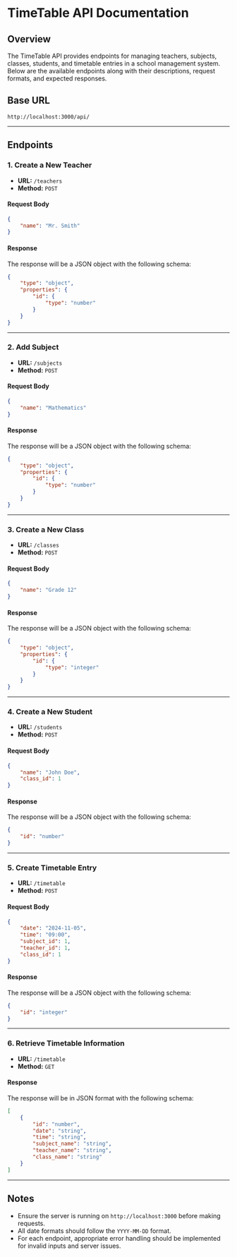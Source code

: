 # TimeTable API Documentation

## Overview

The TimeTable API provides endpoints for managing teachers, subjects, classes, students, and timetable entries in a school management system. Below are the available endpoints along with their descriptions, request formats, and expected responses.

## Base URL

```
http://localhost:3000/api/
```

---

## Endpoints

### 1. Create a New Teacher

-   **URL:** `/teachers`
-   **Method:** `POST`

#### Request Body

```json
{
	"name": "Mr. Smith"
}
```

#### Response

The response will be a JSON object with the following schema:

```json
{
	"type": "object",
	"properties": {
		"id": {
			"type": "number"
		}
	}
}
```

---

### 2. Add Subject

-   **URL:** `/subjects`
-   **Method:** `POST`

#### Request Body

```json
{
	"name": "Mathematics"
}
```

#### Response

The response will be a JSON object with the following schema:

```json
{
	"type": "object",
	"properties": {
		"id": {
			"type": "number"
		}
	}
}
```

---

### 3. Create a New Class

-   **URL:** `/classes`
-   **Method:** `POST`

#### Request Body

```json
{
	"name": "Grade 12"
}
```

#### Response

The response will be a JSON object with the following schema:

```json
{
	"type": "object",
	"properties": {
		"id": {
			"type": "integer"
		}
	}
}
```

---

### 4. Create a New Student

-   **URL:** `/students`
-   **Method:** `POST`

#### Request Body

```json
{
	"name": "John Doe",
	"class_id": 1
}
```

#### Response

The response will be a JSON object with the following schema:

```json
{
	"id": "number"
}
```

---

### 5. Create Timetable Entry

-   **URL:** `/timetable`
-   **Method:** `POST`

#### Request Body

```json
{
	"date": "2024-11-05",
	"time": "09:00",
	"subject_id": 1,
	"teacher_id": 1,
	"class_id": 1
}
```

#### Response

The response will be a JSON object with the following schema:

```json
{
	"id": "integer"
}
```

---

### 6. Retrieve Timetable Information

-   **URL:** `/timetable`
-   **Method:** `GET`

#### Response

The response will be in JSON format with the following schema:

```json
[
	{
		"id": "number",
		"date": "string",
		"time": "string",
		"subject_name": "string",
		"teacher_name": "string",
		"class_name": "string"
	}
]
```

---

## Notes

-   Ensure the server is running on `http://localhost:3000` before making requests.
-   All date formats should follow the `YYYY-MM-DD` format.
-   For each endpoint, appropriate error handling should be implemented for invalid inputs and server issues.
